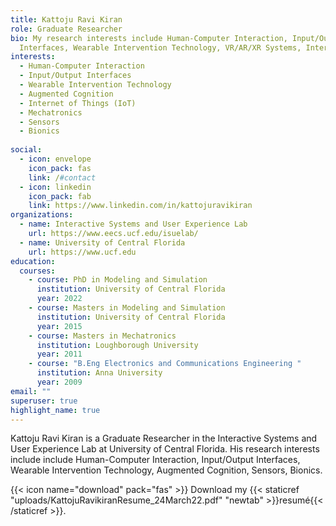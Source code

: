 ```yaml
---
title: Kattoju Ravi Kiran
role: Graduate Researcher
bio: My research interests include Human-Computer Interaction, Input/Output
  Interfaces, Wearable Intervention Technology, VR/AR/XR Systems, Internet of Things (IOT), Mechatronics, Sensors and bionics
interests:
  - Human-Computer Interaction 
  - Input/Output Interfaces
  - Wearable Intervention Technology
  - Augmented Cognition
  - Internet of Things (IoT)
  - Mechatronics
  - Sensors
  - Bionics
 
social:
  - icon: envelope
    icon_pack: fas
    link: /#contact
  - icon: linkedin
    icon_pack: fab
    link: https://www.linkedin.com/in/kattojuravikiran
organizations:
  - name: Interactive Systems and User Experience Lab
    url: https://www.eecs.ucf.edu/isuelab/
  - name: University of Central Florida
    url: https://www.ucf.edu
education:
  courses:
    - course: PhD in Modeling and Simulation
      institution: University of Central Florida
      year: 2022
    - course: Masters in Modeling and Simulation
      institution: University of Central Florida
      year: 2015
    - course: Masters in Mechatronics
      institution: Loughborough University
      year: 2011
    - course: "B.Eng Electronics and Communications Engineering "
      institution: Anna University
      year: 2009
email: ""
superuser: true
highlight_name: true
---
```

Kattoju Ravi Kiran is a Graduate Researcher in the Interactive Systems and User Experience Lab at University of Central Florida. His research interests include include Human-Computer Interaction, Input/Output Interfaces, Wearable Intervention Technology, Augmented Cognition, Sensors, Bionics. 

{{< icon name="download" pack="fas" >}} Download my {{< staticref "uploads/KattojuRavikiranResume_24March22.pdf" "newtab" >}}resumé{{< /staticref >}}.
